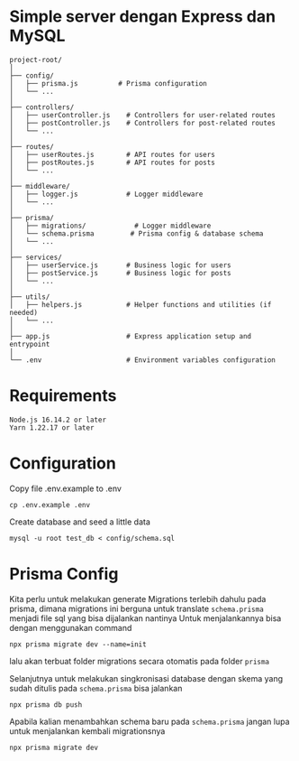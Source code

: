 # Simple server dengan Express dan MySQL

```
project-root/
│
├── config/
│   ├── prisma.js          # Prisma configuration
│   └── ...
│
├── controllers/
│   ├── userController.js    # Controllers for user-related routes
│   ├── postController.js    # Controllers for post-related routes
│   └── ...
│
├── routes/
│   ├── userRoutes.js        # API routes for users
│   ├── postRoutes.js        # API routes for posts
│   └── ...
│
├── middleware/
│   ├── logger.js            # Logger middleware
│   └── ...
│   
├── prisma/
│   ├── migrations/            # Logger middleware
│   └── schema.prisma         # Prisma config & database schema
│   └── ...
│
├── services/
│   ├── userService.js       # Business logic for users
│   ├── postService.js       # Business logic for posts
│   └── ...
│
├── utils/
│   ├── helpers.js           # Helper functions and utilities (if needed)
│   └── ...
│
├── app.js                   # Express application setup and entrypoint
│
└── .env                     # Environment variables configuration
```

# Requirements

```
Node.js 16.14.2 or later
Yarn 1.22.17 or later
```

# Configuration

Copy file .env.example to .env

```
cp .env.example .env
```

Create database and seed a little data

```
mysql -u root test_db < config/schema.sql
```


# Prisma Config

Kita perlu untuk melakukan generate Migrations terlebih dahulu pada prisma, dimana migrations ini berguna untuk translate `schema.prisma` menjadi file sql yang bisa dijalankan nantinya
Untuk menjalankannya bisa dengan menggunakan command

```
npx prisma migrate dev --name=init
```

lalu akan terbuat folder migrations secara otomatis pada folder `prisma`


Selanjutnya untuk melakukan singkronisasi database dengan skema yang sudah ditulis pada `schema.prisma` bisa jalankan

```
npx prisma db push
```

Apabila kalian menambahkan schema baru pada `schema.prisma` jangan lupa untuk menjalankan kembali migrationsnya

```
npx prisma migrate dev
```